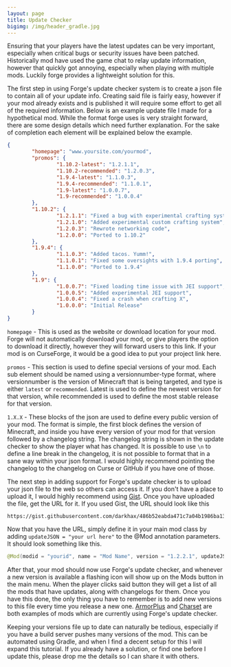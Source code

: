 ```yaml
--- 
layout: page 
title: Update Checker
bigimg: /img/header_gradle.jpg 
--- 
```


Ensuring that your players have the latest updates can be very important, especially when critical bugs or security issues have been patched. Historically mod have used the game chat to relay update information, however that quickly got annoying, especially when playing with multiple mods. Luckily forge provides a lightweight solution for this. 
 
The first step in using Forge's update checker system is to create a json file to contain all of your update info. Creating said file is fairly easy, however if your mod already exists and is published it will require some effort to get all of the required information. Below is an example update file I made for a hypothetical mod. While the format forge uses is very straight forward, there are some design details which need further explanation. For the sake of completion each element will be explained below the example. 
 
``` json 
{ 
        "homepage": "www.yoursite.com/yourmod", 
        "promos": { 
                "1.10.2-latest": "1.2.1.1", 
                "1.10.2-recommended": "1.2.0.3", 
                "1.9.4-latest": "1.1.0.3", 
                "1.9.4-recommended": "1.1.0.1", 
                "1.9-latest": "1.0.0.7", 
                "1.9-recommended": "1.0.0.4" 
        }, 
        "1.10.2": { 
                "1.2.1.1": "Fixed a bug with experimental crafting system", 
                "1.2.1.0": "Added experimental custom crafting system", 
                "1.2.0.3": "Rewrote networking code", 
                "1.2.0.0": "Ported to 1.10.2" 
        }, 
        "1.9.4": { 
                "1.1.0.3": "Added tacos. Yumm!", 
                "1.1.0.1": "Fixed some oversights with 1.9.4 porting", 
                "1.1.0.0": "Ported to 1.9.4" 
        }, 
        "1.9": { 
                "1.0.0.7": "Fixed loading time issue with JEI support", 
                "1.0.0.5": "Added experimental JEI support", 
                "1.0.0.4": "Fixed a crash when crafting X", 
                "1.0.0.0": "Initial Release" 
        } 
} 
``` 
 
`homepage` - This is used as the website or download location for your mod. Forge will not automatically download your mod, or give players the option to download it directly, however they will forward users to this link. If your mod is on CurseForge, it would be a good idea to put your project link here.  
 
`promos` - This section is used to define special versions of your mod. Each sub element should be named using a versionnumber-type format, where versionnumber is the version of Minecraft that is being targeted, and type is either `latest` or `recommended`. Latest is used to define the newest version for that version, while recommended is used to define the most stable release for that version. 
 
`1.X.X` - These blocks of the json are used to define every public version of your mod. The format is simple, the first block defines the version of Minecraft, and inside you have every version of your mod for that version followed by a changelog string. The changelog string is shown in the update checker to show the player what has changed. It is possible to use `\n` to define a line break in the changelog, it is not possible to format that in a sane way within your json format. I would highly recommend pointing the changelog to the changelog on Curse or GitHub if you have one of those.  
 
The next step in adding support for Forge's update checker is to upload your json file to the web so others can access it. If you don't have a place to upload it, I would highly recommend using [Gist](https://gist.github.com/). Once you have uploaded the file, get the URL for it. If you used Gist, the URL should look like this 

``` 
https://gist.githubusercontent.com/darkhax/486b52eabda471c7a04b1986ba134552/raw/9c8375b619e348353419b536dfc3da37294d9d57/update.json` 
``` 

Now that you have the URL, simply define it in your main mod class by adding `updateJSON = "your url here"` to the @Mod annotation parameters. It should look something like this.  
 
```java 
@Mod(modid = "yourid", name = "Mod Name", version = "1.2.2.1", updateJSON = "https://gist.githubusercontent.com/darkhax/486b52eabda471c7a04b1986ba134552/raw/9c8375b619e348353419b536dfc3da37294d9d57/update.json") 
``` 
 
After that, your mod should now use Forge's update checker, and whenever a new version is available a flashing icon will show up on the Mods button in the main menu. When the player clicks said button they will get a list of all the mods that have updates, along with changelogs for them. Once you have this done, the only thing you have to remember is to add new versions to this file every time you release a new one. [ArmorPlus](http://fdn.redstone.tech/TheDragonTeam/armorplus/update.json) and [Charset](https://gist.githubusercontent.com/Meow-J/fe740e287c2881d3bf2341a62a7ce770/raw/bf829cdefc84344d86d1922e2667778112b845b1/update.json) are both examples of mods which are currently using Forge's update checker. 
 
Keeping your versions file up to date can naturally be tedious, especially if you have a build server pushes many versions of the mod. This can be automated using Gradle, and when I find a decent setup for this I will expand this tutorial. If you already have a solution, or find one before I update this, please drop me the details so I can share it with others.
